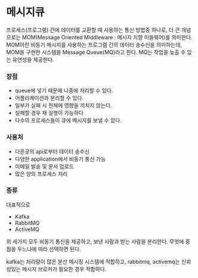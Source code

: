 # 메시지큐

프로세스(프로그램) 간에 데이터를 교환할 때 사용하는 통신 방법중 하나로, 더 큰 개념으로는 MOM(Message Oriented Middleware : 메시지 지향 미들웨어)를 의미한다. MOM이란 비동기 메시지를 사용하는 프로그램 간의 데이터 송수신을 의미하는데, MOM을 구현한 시스템을 Message Queue(MQ)라고 한다. MQ는 작업을 늦출 수 있는 유연성을 제공한다.





### 장점

- queue에 넣기 때문에 나중에 처리할 수 있다.
- 어플리케이션과 분리할 수 있다.
- 일부가 실패 시 전체에 영향을 끼치지 않는다.
- 실패할 경우 재 실행이 가능하다
- 다수의 프로세스들이 큐에 메시지를 보낼 수 있다.



### 사용처

- 다른곳의 api로부터 데이터 송수신
- 다양한 application에서 비동기 통신 가능
- 이메일 발송 및 문서 업로드
- 많은 양의 프로세스 처리



### 종류

대표적으로

- Kafka
- RabbitMQ
- ActiveMQ

위 세가지 모두 비동기 통신을 제공하고, 보낸 사람과 받는 사람을 분리한다. 무엇에 중점을 두느냐에 따라 선택하면 된다.

kafka는 처리량이 많은 분산 메시징 시스템에 적합하고, rabbitmq, activemq는 신뢰성있는 메시지 브로커가 필요한 경우 적합하다.